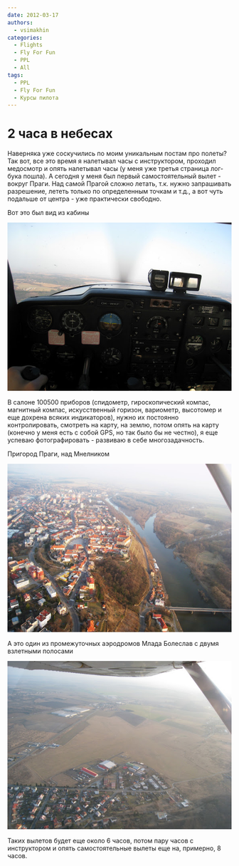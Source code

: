 ```yaml
---
date: 2012-03-17
authors:
  - vsimakhin
categories:
  - Flights
  - Fly For Fun
  - PPL
  - All
tags:
  - PPL
  - Fly For Fun
  - Курсы пилота
---
```


# 2 часа в небесах

Наверняка уже соскучились по моим уникальным постам про полеты? Так вот, все это время я налетывал часы с инструктором, проходил медосмотр и опять налетывал часы (у меня уже третья страница лог-бука пошла). А сегодня у меня был первый самостоятельный вылет - вокруг Праги. Над самой Прагой сложно летать, т.к. нужно запрашивать разрешение, лететь только по определенным точкам и т.д., а вот чуть подальше от центра - уже практически свободно.

Вот это был вид из кабины

![](IMG_1598.jpg)

<!-- more -->

В салоне 100500 приборов (спидометр, гироскопический компас, магнитный компас, искусственный горизон, вариометр, высотомер и еще дохрена всяких индикаторов), нужно их постоянно контролировать, смотреть на карту, на землю, потом опять на карту (конечно у меня есть с собой GPS, но так было бы не честно), я еще успеваю фотографировать - развиваю в себе многозадачность.

Пригород Праги, над Мнелником

![](IMG_1613.jpg)

А это один из промежуточных аэродромов Млада Болеслав с двумя взлетными полосами

![](IMG_1608.jpg)

Таких вылетов будет еще около 6 часов, потом пару часов с инструктором и опять самостоятельные вылеты еще на, примерно, 8 часов.